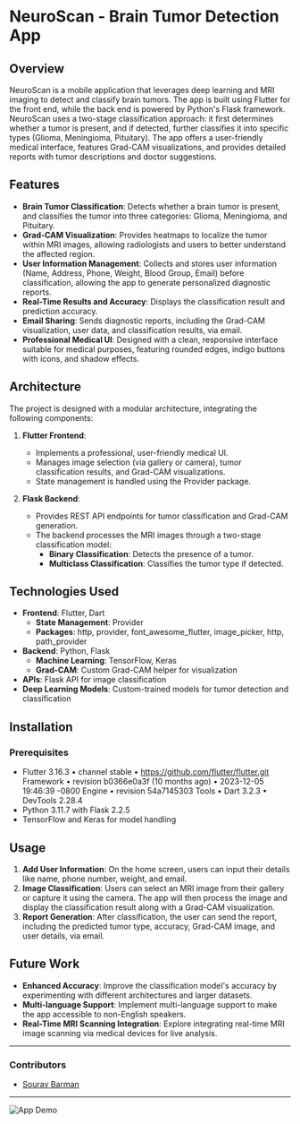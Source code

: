 
# NeuroScan - Brain Tumor Detection App

## Overview
NeuroScan is a mobile application that leverages deep learning and MRI imaging to detect and classify brain tumors. The app is built using Flutter for the front end, while the back end is powered by Python's Flask framework. NeuroScan uses a two-stage classification approach: it first determines whether a tumor is present, and if detected, further classifies it into specific types (Glioma, Meningioma, Pituitary). The app offers a user-friendly medical interface, features Grad-CAM visualizations, and provides detailed reports with tumor descriptions and doctor suggestions.

## Features
- **Brain Tumor Classification**: Detects whether a brain tumor is present, and classifies the tumor into three categories: Glioma, Meningioma, and Pituitary.
- **Grad-CAM Visualization**: Provides heatmaps to localize the tumor within MRI images, allowing radiologists and users to better understand the affected region.
- **User Information Management**: Collects and stores user information (Name, Address, Phone, Weight, Blood Group, Email) before classification, allowing the app to generate personalized diagnostic reports.
- **Real-Time Results and Accuracy**: Displays the classification result and prediction accuracy.
- **Email Sharing**: Sends diagnostic reports, including the Grad-CAM visualization, user data, and classification results, via email.
- **Professional Medical UI**: Designed with a clean, responsive interface suitable for medical purposes, featuring rounded edges, indigo buttons with icons, and shadow effects.

## Architecture
The project is designed with a modular architecture, integrating the following components:

1. **Flutter Frontend**:
    - Implements a professional, user-friendly medical UI.
    - Manages image selection (via gallery or camera), tumor classification results, and Grad-CAM visualizations.
    - State management is handled using the Provider package.

2. **Flask Backend**:
    - Provides REST API endpoints for tumor classification and Grad-CAM generation.
    - The backend processes the MRI images through a two-stage classification model:
        - **Binary Classification**: Detects the presence of a tumor.
        - **Multiclass Classification**: Classifies the tumor type if detected.

## Technologies Used
- **Frontend**: Flutter, Dart
    - **State Management**: Provider
    - **Packages**: http, provider, font_awesome_flutter, image_picker, http, path_provider
- **Backend**: Python, Flask
    - **Machine Learning**: TensorFlow, Keras
    - **Grad-CAM**: Custom Grad-CAM helper for visualization
- **APIs**: Flask API for image classification
- **Deep Learning Models**: Custom-trained models for tumor detection and classification

## Installation

### Prerequisites
- Flutter 3.16.3 • channel stable • https://github.com/flutter/flutter.git
  Framework • revision b0366e0a3f (10 months ago) • 2023-12-05 19:46:39 -0800
  Engine • revision 54a7145303
  Tools • Dart 3.2.3 • DevTools 2.28.4
- Python 3.11.7 with Flask 2.2.5
- TensorFlow and Keras for model handling


## Usage
1. **Add User Information**: On the home screen, users can input their details like name, phone number, weight, and email.
2. **Image Classification**: Users can select an MRI image from their gallery or capture it using the camera. The app will then process the image and display the classification result along with a Grad-CAM visualization.
3. **Report Generation**: After classification, the user can send the report, including the predicted tumor type, accuracy, Grad-CAM image, and user details, via email.

## Future Work
- **Enhanced Accuracy**: Improve the classification model's accuracy by experimenting with different architectures and larger datasets.
- **Multi-language Support**: Implement multi-language support to make the app accessible to non-English speakers.
- **Real-Time MRI Scanning Integration**: Explore integrating real-time MRI image scanning via medical devices for live analysis.

---

### Contributors
- [Sourav Barman](https://github.com/SouravBarman001)

---
![App Demo]([https://drive.google.com/drive/folders/1bCdaybjFXeevvDnlkUD6ySrF_72lmYUT?usp=drive_link](https://youtu.be/wobr5BoN5fw))

